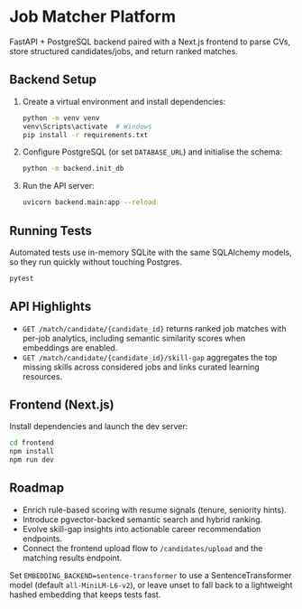 # Job Matcher Platform

FastAPI + PostgreSQL backend paired with a Next.js frontend to parse CVs, store structured candidates/jobs, and return ranked matches.

## Backend Setup

1. Create a virtual environment and install dependencies:
   ```bash
   python -m venv venv
   venv\Scripts\activate  # Windows
   pip install -r requirements.txt
   ```
2. Configure PostgreSQL (or set `DATABASE_URL`) and initialise the schema:
   ```bash
   python -m backend.init_db
   ```
3. Run the API server:
   ```bash
   uvicorn backend.main:app --reload
   ```

## Running Tests

Automated tests use in-memory SQLite with the same SQLAlchemy models, so they run quickly without touching Postgres.

```bash
pytest
```

## API Highlights

- `GET /match/candidate/{candidate_id}` returns ranked job matches with per-job analytics, including semantic similarity scores when embeddings are enabled.
- `GET /match/candidate/{candidate_id}/skill-gap` aggregates the top missing skills across considered jobs and links curated learning resources.

## Frontend (Next.js)

Install dependencies and launch the dev server:
```bash
cd frontend
npm install
npm run dev
```

## Roadmap

- Enrich rule-based scoring with resume signals (tenure, seniority hints).
- Introduce pgvector-backed semantic search and hybrid ranking.
- Evolve skill-gap insights into actionable career recommendation endpoints.
- Connect the frontend upload flow to `/candidates/upload` and the matching results endpoint.

Set `EMBEDDING_BACKEND=sentence-transformer` to use a SentenceTransformer model (default `all-MiniLM-L6-v2`), or leave unset to fall back to a lightweight hashed embedding that keeps tests fast.

